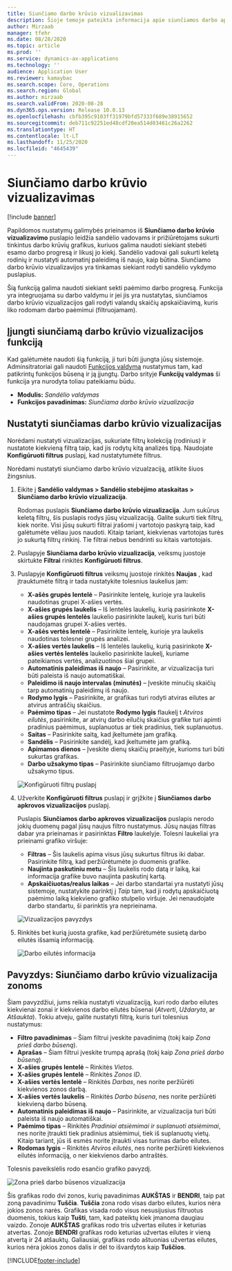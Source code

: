 ```yaml
---
title: Siunčiamo darbo krūvio vizualizavimas
description: Šioje temoje pateikta informacija apie siunčiamos darbo apkrovos vizualizaciją. Ši funkcija leidžia sandėlio vadovams ir prižiūrėtojams sukurti tinkintus darbo krūvio grafikus, kurie gali būti naudojami siekiant stebėti esamo darbo progresą ir jo turimą kiekį. Sandėlio vadovai gali sukurti keletą rodinių ir nustatyti automatinį paleidimą iš naujo, kaip būtina.
author: Mirzaab
manager: tfehr
ms.date: 08/28/2020
ms.topic: article
ms.prod: ''
ms.service: dynamics-ax-applications
ms.technology: ''
audience: Application User
ms.reviewer: kamaybac
ms.search.scope: Core, Operations
ms.search.region: Global
ms.author: mirzaab
ms.search.validFrom: 2020-08-28
ms.dyn365.ops.version: Release 10.0.13
ms.openlocfilehash: cbfb395c9103ff31979bfd57333f689e38915652
ms.sourcegitcommit: deb711c92251ed48cdf20ea514d03461c26a2262
ms.translationtype: HT
ms.contentlocale: lt-LT
ms.lasthandoff: 11/25/2020
ms.locfileid: "4645439"
---
```

# <a name="outbound-workload-visualization"></a>Siunčiamo darbo krūvio vizualizavimas

[!include [banner](../includes/banner.md)]

Papildomos nustatymų galimybės prieinamos iš **Siunčiamo darbo krūvio vizualizavimo** puslapio leidžia sandėlio vadovams ir prižiūrėtojams sukurti tinkintus darbo krūvių grafikus, kuriuos galima naudoti siekiant stebėti esamo darbo progresą ir likusį jo kiekį. Sandėlio vadovai gali sukurti keletą rodinių ir nustatyti automatinį paleidimą iš naujo, kaip būtina. Siunčiamo darbo krūvio vizualizavijos yra tinkamas siekiant rodyti sandėlio vykdymo puslapius.

Šią funkciją galima naudoti siekiant sekti paėmimo darbo progresą. Funkcija yra integruojama su darbo valdymu ir jei jis yra nustatytas, siunčiamos darbo krūvio vizualizacijos gali rodyti valandų skaičių apskaičiavimą, kuris liko rodomam darbo paėmimui (filtruojamam).

## <a name="turn-on-the-outbound-workload-visualization-feature"></a>Įjungti siunčiamą darbo krūvio vizualizacijos funkciją

Kad galėtumėte naudoti šią funkciją, ji turi būti įjungta jūsų sistemoje. Adminsitratoriai gali naudoti [Funkcijos valdymą](../../fin-ops-core/fin-ops/get-started/feature-management/feature-management-overview.md) nustatymus tam, kad patikrintų funkcijos būseną ir ją įjungtų. Darbo srityje **Funkcijų valdymas** ši funkcija yra nurodyta toliau pateikiamu būdu.

- **Modulis:** *Sandėlio valdymas*
- **Funkcijos pavadinimas:** *Siunčiama darbo krūvio vizualizacija*

## <a name="set-up-outbound-workload-visualizations"></a>Nustatyti siunčiamas darbo krūvio vizualizacijas

Norėdami nustatyti vizualizacijas, sukuriate filtrų kolekciją (rodinius) ir nustatote kiekvieną filtrą taip, kad jis rodytų kitą analizės tipą. Naudojate **Konfigūruoti filtrus** puslapį, kad nustatytumėte filtrus.

Norėdami nustatyti siunčiamo darbo krūvio vizualzaciją, atlikite šiuos žingsnius.

1. Eikite į **Sandėlio valdymas \> Sandėlio stebėjimo ataskaitas \> Siunčiamo darbo krūvio vizualizacija**.

    Rodomas puslapis **Siunčiamo darbo krūvio vizualizacija**. Jum sukūrus keletą filtrų, šis puslapis rodys jūsų vizualizaciją. Galite sukurti tiek filtrų, kiek norite. Visi jūsų sukurti filtrai įrašomi į vartotojo paskyrą taip, kad galėtumėte vėliau juos naudoti. Kitaip tariant, kiekvienas vartotojas turės jo sukurtą filtrų rinkinį. Tie filtrai nebus bendrinti su kitais vartotojais.

1. Puslapyje **Siunčiama darbo krūvio vizualizacija**, veiksmų juostoje skirtukte **Filtrai** rinkitės **Konfigūruoti filtrus**.
1. Puslapyje **Konfigūruoti filtrus** veiksmų juostoje rinkitės **Naujas** , kad įtrauktumėte filtrą ir tada nustatykite tolesnius laukelius jam:

    - **X-ašės grupės lentelė** – Pasirinkite lentelę, kurioje yra laukelis naudotinas grupei X-ašies vertės.
    - **X-ašies grupės laukelis** – Iš lentelės laukelių, kurią pasirinkote  **X-ašies grupės lentelės** laukelio pasirinkite laukelį, kuris turi būti naudojamas grupei X-ašies vertės.
    - **X-ašės vertės lentelė** – Pasirinkite lentelę, kurioje yra laukelis naudotinas tolesnei grupės analizei.
    - **X-ašies vertės laukelis** – Iš lentelės laukelių, kurią pasirinkote  **X-ašies vertės lentelės** laukelio pasirinkite laukelį, kuriame pateikiamos vertės, analizuotinos šiai grupei.
    - **Automatinis paleidimas iš naujo** – Pasirinkite, ar vizualizacija turi būti paleista iš naujo automatiškai.
    - **Paleidimo iš naujo intervalas (minutės)** – Įveskite minučių skaičių tarp automatinių paleidimų iš naujo.
    - **Rodymo lygis** – Pasirinkite, ar grafikas turi rodyti atviras eilutes ar atvirus antraščių skaičius.
    - **Paėmimo tipas** – Jei nustatote **Rodymo lygis** flaukelį t _Atviros eilutės_, pasirinkite, ar atvirų darbo eilučių skaičius grafike turi apimti pradinius paėmimus, suplanuotus ar tiek pradinius, tiek suplanuotus.
    - **Saitas** – Pasirinkite saitą, kad įkeltumėte jam grafiką.
    - **Sandėlis** – Pasirinkite sandėlį, kad įkeltumėte jam grafiką.
    - **Apimamos dienos** – Įveskite dienų skaičių praeityje, kurioms turi būti sukurtas grafikas.
    - **Darbo užsakymo tipas** – Pasirinkite siunčiamo filtruojamųo darbo užsakymo tipus.

    ![Konfigūruoti filtrų puslapį](media/work-viz-filters-1.png "Konfigūruoti filtrų puslapį")

1. Užverkite **Konfigūruoti filtrus** puslapį ir grįžkite į **Siunčiamos darbo apkrovos vizualizacijos** puslapį.

    Puslapis **Siunčiamos darbo apkrovos vizualizacijos** puslapis nerodo jokių duomenų pagal jūsų naujus filtro nustatymus. Jūsų naujas filtras dabar yra prieinamas ir pasirinktas **Filtro** laukelyje. Tolesni laukeliai yra prieinami grafiko viršuje:

    - **Filtras** – Šis laukelis apima visus jūsų sukurtus filtrus iki dabar. Pasirinkite filtrą, kad peržiūrėtumėte jo duomenis grafike.
    - **Naujinta paskutiniu metu** – Šis laukelis rodo datą ir laiką, kai informacija grafike buvo naujinta paskutinį kartą.
    - **Apskaičiuotas/realus laikas** – Jei darbo standartai yra nustatyti jūsų sistemoje, nustatykite parinktį į *Taip* tam, kad ji rodytų apskaičiuotą paėmimo laiką kiekvieno grafiko stulpelio viršuje. Jei nenaudojate darbo standartu, ši parinktis yra neprieinama.

    ![Vizualizacijos pavyzdys](media/work-viz-chart.png "Vizualizacijos pavyzdys")

1. Rinkitės bet kurią juosta grafike, kad peržiūrėtumėte susietą darbo eilutės išsamią informaciją.

    ![Darbo eilutės informacija](media/work-viz-work-details.png "Darbo eilutės informacija")

## <a name="example-outbound-workload-visualization-for-zones"></a>Pavyzdys: Siunčiamo darbo krūvio vizualizacija zonoms

Šiam pavyzdžiui, jums reikia nustatyti vizualizaciją, kuri rodo darbo eilutes kiekvienai zonai ir kiekvienos darbo eilutės būsenai (_Atverti_, _Uždaryta_, ar _Atšaukta_). Tokiu atveju, galite nustatyti filtrą, kuris turi tolesnius nustatymus:

- **Filtro pavadinimas** – Šiam filtrui įveskite pavadinimą (tokį kaip _Zona prieš darbo būseną_).
- **Aprašas** – Šiam filtrui įveskite trumpą aprašą (tokį kaip _Zona prieš darbo būseną_).
- **X-ašies grupės lentelė** – Rinkitės _Vietos._
- **X-ašies grupės lentelė** – Rinkitės _Zonos ID_.
- **X-ašies vertės lentelė** – Rinkitės _Darbas_, nes norite peržiūrėti kiekvienos zonos darbą.
- **X-ašies vertės laukelis** – Rinkitės _Darbo būsena_, nes norite peržiūrėti kiekvieną darbo būseną.
- **Automatinis paleidimas iš naujo** – Pasirinkite, ar vizualizacija turi būti paleista iš naujo automatiškai.
- **Paėmimo tipas** – Rinkitės _Pradiniai atsiėmimai ir suplanuoti atsiėmimai_, nes norite įtraukti tiek pradinius atsiėmimui, tiek iš suplanuotų vietų. Kitaip tariant, jūs iš esmės norite įtraukti visas turimas darbo eilutes.
- **Rodomas lygis** – Rinkitės _Atviros eilutės_, nes norite peržiūrėti kiekvienos eilutės informaciją, o ner kiekvienos darbo antraštės.

Tolesnis paveikslėlis rodo esančio grafiko pavyzdį.

![Zona prieš darbo būsenos vizualizacija](media/work-viz-chart.png "Zona prieš darbo būsenos vizualizacija")

Šis grafikas rodo dvi zonos, kurių pavadinimas **AUKŠTAS** ir **BENDRI**, taip pat zoną pavadinimu **Tuščia**. **Tuščia** zona rodo visas darbo eilutes, kurios nėra jokios zonos narės. Grafikas visada rodo visus nesusijusius filtruotus duomenis, tokius kaip **Tušti**, tam, kad pateiktų kiek įmanoma daugiau vaizdo. Zonoje **AUKŠTAS** grafikas rodo tris užvertas eilutes ir keturias atvertas. Zonoje **BENDRI** grafikas rodo keturias užvertas eilutes ir vieną atvertą ir 24 atšauktų. Galiausiai, grafikas rodo aštuonias užvertas eilutes, kurios nėra jokios zonos dalis ir dėl to išvardytos kaip **Tuščios**.


[!INCLUDE[footer-include](../../includes/footer-banner.md)]